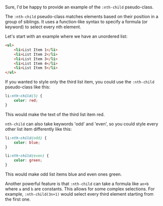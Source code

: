 Sure, I'd be happy to provide an example of the `:nth-child` pseudo-class.

The `:nth-child` pseudo-class matches elements based on their position in a group of siblings. It uses a function-like syntax to specify a formula (or keyword) to select every nth element.

Let's start with an example where we have an unordered list:

```html
<ul>
    <li>List Item 1</li>
    <li>List Item 2</li>
    <li>List Item 3</li>
    <li>List Item 4</li>
    <li>List Item 5</li>
</ul>
```

If you wanted to style only the third list item, you could use the `:nth-child` pseudo-class like this:

```css
li:nth-child(3) {
    color: red;
}
```

This would make the text of the third list item red.

`nth-child` can also take keywords 'odd' and 'even', so you could style every other list item differently like this:

```css
li:nth-child(odd) {
    color: blue;
}

li:nth-child(even) {
    color: green;
}
```

This would make odd list items blue and even ones green.

Another powerful feature is that `:nth-child` can take a formula like `an+b` where `a` and `b` are constants. This allows for some complex selections. For example, `:nth-child(3n+1)` would select every third element starting from the first one.